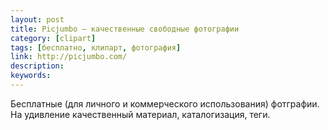 ```yaml
---
layout: post
title: Picjumbo — качественные свободные фотографии
category: [clipart]
tags: [бесплатно, клипарт, фотография]
link: http://picjumbo.com/
description:
keywords:
---
```


<p>Бесплатные (для личного и коммерческого использования) фотграфии. На удивление качественный материал, каталогизация, теги.</p>
